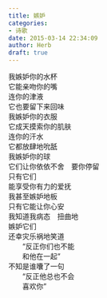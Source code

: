 ```yaml
---  
title: 嫉妒  
categories:  
- 诗歌  
date: 2015-03-14 22:34:09  
author: Herb  
draft: true
---  
```

我嫉妒你的水杯  
它能亲吻你的嘴  
连你的津液  
它也要留下来回味    
我嫉妒你的衣服  
它成天摸索你的肌肤  
连你的汗水  
它都放肆地吮舐    
我嫉妒你的球  
它们让你依依不舍　要你停留  
只有它们  
能享受你有力的爱抚    
我甚至嫉妒地板  
只有它能让你心安    
我知道我病态　扭曲地  
嫉妒它们  
还幸灾乐祸地笑道  
　　“反正你们也不能  
　　和他在一起”    
不知是谁囔了一句  
　　“反正他总也不会  
　　喜欢你”